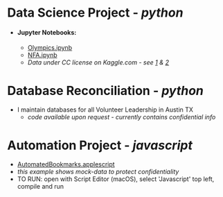 # Data Science Project - *python*
- #### Jupyter Notebooks:
  -  [Olympics.ipynb](https://github.com/smithwithatypo/InterviewProject/blob/master/Olympics.ipynb)  
  -  [NFA.ipynb](https://github.com/smithwithatypo/InterviewProject/blob/master/NFA.ipynb)  
  -  *Data under CC license on Kaggle.com - see [1](https://www.kaggle.com/heesoo37/120-years-of-olympic-history-athletes-and-results) & [2](https://www.kaggle.com/footprintnetwork/national-footprint-accounts-2018)*

  
# Database Reconciliation - *python*
- I maintain databases for all Volunteer Leadership in Austin TX
  - *code available upon request - currently contains confidential info*  
  
  
  
# Automation Project - *javascript*
-  [AutomatedBookmarks.applescript](https://github.com/smithwithatypo/InterviewProject/blob/master/AutomatedBookmarks.applescript)  
-  *this example shows mock-data to protect confidentiality*
-  TO RUN: open with Script Editor (macOS), select 'Javascript' top left, compile and run 
